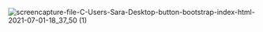 ![screencapture-file-C-Users-Sara-Desktop-button-bootstrap-index-html-2021-07-01-18_37_50 (1)](https://user-images.githubusercontent.com/84769425/124129628-96d10980-da9b-11eb-89f3-2d586028ff9e.png)
